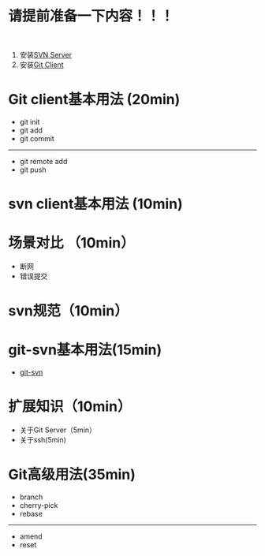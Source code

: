 # 请提前准备一下内容！！！
  
  1. 安装[SVN Server](https://www.visualsvn.com/server/download/)
  1. 安装[Git Client](https://git-scm.com/downloads)
  
# Git client基本用法 (20min)
  - git init
  - git add
  - git commit
  ***
  - git remote add
  - git push
  
# svn client基本用法 (10min)

# 场景对比 （10min）
  - 断网
  - 错误提交

# svn规范（10min）

# git-svn基本用法(15min)
  - [git-svn](git-svn.md)
  
# 扩展知识（10min）
  - 关于Git Server（5min）
  - 关于ssh(5min)
 
# Git高级用法(35min)
  - branch
  - cherry-pick
  - rebase
  ***
  - amend
  - reset
